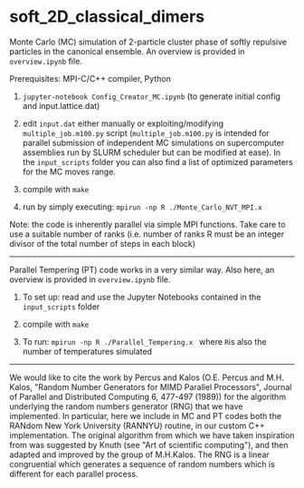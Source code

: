 # soft_2D_classical_dimers
 Monte Carlo (MC) simulation of 2-particle cluster phase of softly repulsive particles in the canonical ensemble.
 An overview is provided in `overview.ipynb` file.
 
 Prerequisites: MPI-C/C++ compiler,  Python

1) `jupyter-notebook Config_Creator_MC.ipynb`
(to generate initial config and input.lattice.dat)

2) edit `input.dat` either manually or exploiting/modifying `multiple_job.m100.py` script
(`multiple_job.m100.py` is intended for parallel submission of independent MC simulations on supercomputer assemblies run by SLURM scheduler but can be modified at ease). In the `input_scripts` folder you can also find a list of optimized parameters for the MC moves range.

3) compile with `make`

4) run by simply executing:  `mpirun -np R ./Monte_Carlo_NVT_MPI.x `

Note: the code is inherently parallel via simple MPI functions. Take care to use a suitable number of ranks (i.e. number of ranks R must be an integer divisor of the total number of steps in each block)

-----------------------------------------------

Parallel Tempering (PT) code works in a very similar way. Also here, an overview is provided in `overview.ipynb` file.

1) To set up: read and use the Jupyter Notebooks contained in the `input_scripts` folder

2) compile with `make`

3) To run:  `mpirun -np R ./Parallel_Tempering.x ` where `R`is also the number of temperatures simulated

-----------------------------------------------

We would like to cite the work by Percus and Kalos (O.E. Percus and M.H. Kalos, "Random Number Generators for MIMD Parallel Processors",  Journal of Parallel and Distributed Computing 6, 477-497 (1989)) for the algorithm underlying the random numbers generator (RNG) that we have implemented. In particular, here we include in MC and PT codes both the RANdom New York University (RANNYU) routine, in our custom C++ implementation. The original algorithm from which we have taken inspiration from was suggested by Knuth (see "Art of scientific computing"), and then adapted and improved by the group of M.H.Kalos. The RNG is a linear congruential which generates a sequence of random numbers which is different for each parallel process.
